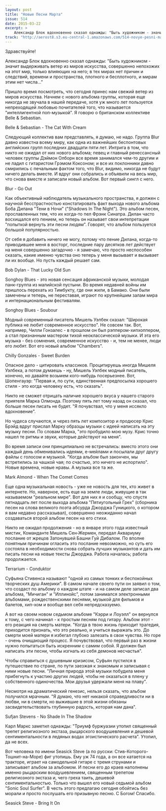 ```yaml
---
layout: post
title: "Новые Песни Марта"
issue: 514
date: 2015-03-22
excerpt: >
    Александр Блок вдохновенно сказал однажды: "Быть художником - значит выдерживать ветер из миров искусства, совершенно непохожих на этот мир, только влияющих на него; в тех мирах нет причин и следствий, времени и пространства, плотного и бесплотного, и мирам этим нет числа..."
track: "http://aerost8.s3.eu-central-1.amazonaws.com/514-novye-pesni-marta.mp3"
---
```


Здравствуйте!

Александр Блок вдохновенно сказал однажды: "Быть художником - значит выдерживать ветер из миров искусства, совершенно непохожих на этот мир, только влияющих на него; в тех мирах нет причин и следствий, времени и пространства, плотного и бесплотного, и мирам этим нет числа..."

Пришло время посмотреть, что сегодня принес нам свежий ветер из миров искусства. Начнем с нового альбома группы, которая еще никогда не звучала в нашей передаче, хотя уж много лет пользуется непреходящей любовью почитателей того, что называется "интеллигентной поп-музыкой". Я говорю о британском коллективе Belle & Sebastian.

Belle & Sebastian - The Cat With Cream

Следующий коллектив вам представлять, я думаю, не надо. Группа Blur давно известна всему миру, как одна из важнейших беспонтовых английских групп последних двадцати пяти лет. Интрига в том, что никто не ожидал от них нового альбома; певец и главный ренессансный человек группы Дэймон Олборн все время занимался чем-то другим и не ладил с гитаристом Грэмом Коксоном; и все их поклонники давно смирились с печальным фактом того, что Blur, видимо, никогда не будут ничего делать вместе. И вдруг они собрались и объявили на весь мир, что снова вместе и записали новый альбом. Вот первый сингл с него.

Blur - Go Out

Как объективный наблюдатель музыкального пространства, я должен с научной бесстрастностью констатировать факт выхода нового альбома Боба Дилана "Тени в Ночи" ("Shadows In The Night"). Это альбом песен, прославленных тем, что их когда-то пел Фрэнк Синатра. Дилан часто восхищался его пением, но теперь он называет свои интепретации "попыткой вернуть эти песни людям". Говорят, что альбом пользуется большой популярностью.

От себя я добавить ничего не могу, потому что пение Дилана, когда-то приводившее меня в восторг, последние пару десятков лет действует на меня совершенно загадочно - я замечаю, что просто неспособен сказать, какие именно чувства оно теперь у меня вызывает и вызывает ли их вообще. Но пусть каждый решает сам.

Bob Dylan - That Lucky Old Sun

Songhoy Blues - это новая сенсация африканской музыки, молодая панк-группа из малийской пустыни. Во время недавней войны им пришлось перехать из Тимбукту, где они жили, в Бамако. Они были замечены и теперь, не переставая, играют по крупнейшим залам мира и интернациональным фестивалям.

Songhoy Blues - Soubour

Модный современный писатель Мишель Уэлбек сказал: "Широкая публика не любит современное искусство". Не совсем так. Вот, например, Чилли Гонзалес - в прошлом он был рэппером-хипхоппером, а стал признанным мастером тихой неоклассической музыки. И эта его музыка - без сомнения, современное искусство - и, тем не менее, люди его любят. Вот его новый альбом "Chambers".

Chilly Gonzales - Sweet Burden

Опасное дело - цитировать классиков. Процитируешь иногда Мишеля Уэлбека, а потом думаешь - ну, Мишель Уэлбек модный писатель, конечно, но давайте возьмем кого-нибудь посерьезнее. Вот, Шопенгауэр: "Первая и, по сути, единственная предпосылка хорошего стиля - это когда человеку есть, что сказать".

Никто не сможет отрицать наличие хорошего вкуса у нашего старого приятеля Марка Олмонда. Поэтому пять лет тому назад он сказал, что больше песен писать не будет. "Я почувствал, что у меня иссякло вдохновение".

Но чудеса случаются, и через пять лет композитор и продюсер Крис Брэйд вдруг прислал Марку образцы музыки с идеей написать на эту музыку песни. По словам Марка, "это пробудило мою музу. Крис точно нашел те ритмы и звуки, которые действуют на меня".

Во время записи они принципиально не встречались: вместо этого они каждый день обменивались идеями, е-мейлами и посылали друг другу файлы с голосом и музыкой. "Когда альбом был закончен, мы встретились за чашкой чая; по счастью, это ничего не испортило". Новые времена, новые нравы. А музыка все та же.

Mark Almond - When The Comet Comes

Еще одна музыкальная новость - уже не новость для тех, кто живет в интернете. Но, наверное, есть еще на земле люди, живущие в так называемом "реальном мире". Вот для них я и сообщу, что спустя пятнадцать лет после выхода альбома "Пятиугольный Грех" (сборника песен на слова великого поэта абсурда Джорджа Гуницкого, о котором я вам недавно рассказывал), совершенно неожиданно начал создаваться второй альбом песен на его стихи.

Никто не ожидал продолжения - но в январе этого года известный мистик, Команданте Мишель Сен-Жермен, передал Аквариуму послание от жрецов Затонувшей Башни Гуй Дибалом. По вполне понятным причинам огласить это послание невозможно, но суть его состояла в необходимости снова собрать лучших музыкантов и дать им писать песни на новые тексты Джорджа. Работа началась; работа продолжается.

Terrarium - Conduktor

Суфьяна Стивенса называют "одной из самых тонких и беспокойных творческих душ Америки". В самом начале своего пути он заявил о том, что создаст по альбому о каждом штате - и на самом деле записал два альбома, "Мичиган" и "Иллинойс", потом занимался электронными альбомами, рождественскими песнями, музыкой для фильмов и балетов, хип-хом и вообще вел себя непредсказуемо.

А вот на своем новом седьмом альбоме "Кэрри и Лоуэлл" он вернулся к тому, с чего начинал - к простым песням под гитару. Альбом этот - его реакция на смерть матери. "Когда в твою жизнь приходит трагедия, приходится признать, что это реально, и учиться выражать это. До смерти моей матери я избегал глубоко залезать в свои чувства. Но горе - очень очищающий процесс. Я почувствовал, что первый раз в жизни нужно попытаться быть искренним с самим собой. Я должен был написать эти песни, чтобы изгнать из себя демонов несчастья".

Чтобы справиться с душевным кризисом, Суфьян пустился в путешествие по стране, по пути заезжая к знакомым и записывая с ними новые песни. "Личная природа этой музыки побудила меня прибегнуть к участию других людей, чтобы не оказаться в плену у собственного одиночества. Мои друзья удержали меня на плаву".

Несмотря на драматический генезис, нельзя сказать, что альбом получился мрачным. "Я думаю, что нет никакой справедливости ни в любви, ни в смерти, но выжившие в этой жизни обязаны засвидетельствовать глубинную радость, которая нам дана".

Sufjan Stevens - No Shade In The Shadow

Карл Маркс заметил однажды: "Триумф буржуазии утопил священный трепет религиозного экстаза, рыцарского воодушевления и дешевой сентиментальности в ледяных водах эгоистического расчета". Утопил, да не всех.

Вот человека по имени Seasick Steve (а по русски: Стив-Которого-Тошнит-на-Море) фиг утопишь. Ему уж 74 года, а он все катается на тракторе, играет на самодельной гитаре с тремя струнами и записывает альбом за альбомом. И песни его до краев наполнены именно рыцарским воодушевлением, священным трепетом религиозного экстаза и, чего греха таить, дешевой сентиментальностью. Только что вышел его новый седьмой альбом "Sonic Soul Surfer". В честь этого предлагаю сегодня обойтись без морали и просто послушать его призывную песню. С Богом! Спасибо.

Seasick Steve - Bring It On
